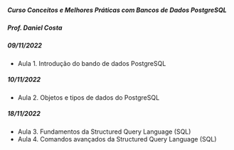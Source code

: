 ##### Curso Conceitos e Melhores Práticas com Bancos de Dados PostgreSQL

##### Prof. Daniel Costa



##### 09/11/2022

- Aula 1. Introdução do bando de dados PostgreSQL

##### 10/11/2022

- Aula 2. Objetos e tipos de dados do PostgreSQL

##### 18/11/2022

- Aula 3. Fundamentos da Structured Query Language (SQL)
- Aula 4. Comandos avançados da Structured Query Language (SQL)